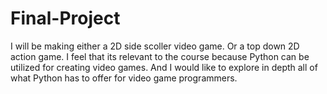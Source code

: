 # Final-Project
I will be making either a 2D side scoller video game. Or a top down 2D action game. I feel that its relevant to the course because Python can be utilized for creating video games. And I would like to explore in depth all of what Python has to offer for video game programmers.  
